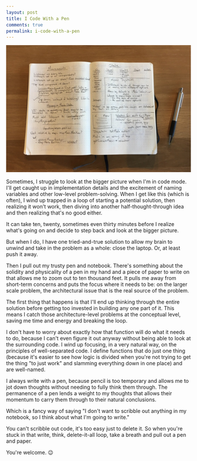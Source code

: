 ```yaml
---
layout: post
title: I Code With a Pen
comments: true
permalink: i-code-with-a-pen
---
```


![Coding with a pen](public/code-notebook.jpg)

Sometimes, I struggle to look at the bigger picture when I'm in code mode. I'll get caught up in implementation details and the excitement of naming variables and other low-level problem-solving. When I get like this (which is often), I wind up trapped in a loop of starting a potential solution, then realizing it won't work, then diving into another half-thought-through idea and then realizing that's no good either.

It can take ten, twenty, sometimes even thirty minutes before I realize what's going on and decide to step back and look at the bigger picture.

But when I do, I have one tried-and-true solution to allow my brain to unwind and take in the problem as a whole: close the laptop. Or, at least push it away.

<!--break-->

Then I pull out my trusty pen and notebook. There's something about the solidity and physicality of a pen in my hand and a piece of paper to write on that allows me to zoom out to ten thousand feet. It pulls me away from short-term concerns and puts the focus where it needs to be: on the larger scale problem, the architectural issue that is the real source of the problem.

The first thing that happens is that I'll end up thinking through the entire solution before getting too invested in building any one part of it. This means I catch those architecture-level problems at the conceptual level, saving me time and energy and breaking the loop.

I don't have to worry about exactly how that function will do what it needs to do, because I can't even figure it out anyway without being able to look at the surrounding code. I wind up focusing, in a very natural way, on the principles of well-separated code. I define functions that do just one thing (because it's easier to see how logic is divided when you're not trying to get the thing "to just work" and slamming everything down in one place) and are well-named.

I always write with a pen, because pencil is too temporary and allows me to jot down thoughts without needing to fully think them through. The permanence of a pen lends a weight to my thoughts that allows their momentum to carry them through to their natural conclusions.

Which is a fancy way of saying "I don't want to scribble out anything in my notebook, so I think about what I'm going to write."

You can't scribble out code, it's too easy just to delete it. So when you're stuck in that write, think, delete-it-all loop, take a breath and pull out a pen and paper.

You're welcome. 😉
